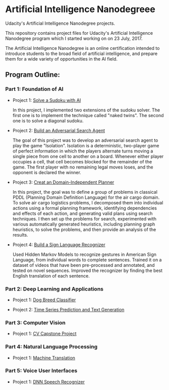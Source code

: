# Artificial Intelligence Nanodegreee
Udacity's Artificial Intelligence Nanodegree projects.

This repository contains project files for Udacity's Artificial Intelligence Nanodegree program which I started working on on 23 July, 2017.

The Artificial Intelligence Nanodegree is an online certification intended to introduce students to the broad field of artificial intelligence, and prepare them for a wide variety of opportunities in the AI field.


## Program Outline:

### Part 1: Foundation of AI 

- Project 1: [Solve a Sudoku with AI](https://github.com/wzding/Artificial_Intelligence_Nanodegree/tree/master/Sudoku)

  In this project, I implemented two extensions of the sudoku solver. The first one is to implement the technique called "naked twins". The second one is to solve a diagonal sudoku.

- Project 2: [Build an Adversarial Search Agent](https://github.com/wzding/Artificial_Intelligence_Nanodegree/tree/master/AIND-Isolation)

  The goal of this project was to develop an adversarial search agent to play the game "Isolation". Isolation is a deterministic, two-player game of perfect information in which the players alternate turns moving a single piece from one cell to another on a board. Whenever either player occupies a cell, that cell becomes blocked for the remainder of the game. The first player with no remaining legal moves loses, and the opponent is declared the winner.

- Project 3: [Creat an Domain-Independent Planner](https://github.com/wzding/Artificial_Intelligence_Nanodegree/tree/master/AIND-Planning)

  In this project, the goal was to define a group of problems in classical PDDL (Planning Domain Definition Language) for the air cargo domain. To solve air cargo logistics problems, I decomposed them into individual actions using a formal planning framework, identifying dependencies and effects of each action, and generating valid plans using search techniques. I then set up the problems for search, experimented with various automatically generated heuristics, including planning graph heuristics, to solve the problems, and then provide an analysis of the results.
  
- Project 4: [Build a Sign Language Recognizer](https://github.com/wzding/Artificial_Intelligence_Nanodegree/tree/master/AIND-Recognizer)

  Used Hidden Markov Models to recognize gestures in American Sign Language, from individual words to complete sentences. Trained it on a dataset of videos that have been pre-processed and annotated, and tested on novel sequences. Improved the recognizer by finding the best English translation of each sentence.

### Part 2: Deep Learning and Applications

- Project 1: [Dog Breed Classifier](https://github.com/wzding/Machine_Learning_Nanodegree/tree/master/dog-project)

- Project 2: [Time Series Prediction and Text Generation](https://github.com/wzding/Artificial_Intelligence_Nanodegree/tree/master/aind2-rnn)

### Part 3: Computer Vision

- Project 1: [CV Capstone Project]()

### Part 4: Natural Language Processing

- Project 1: [Machine Translation]()

### Part 5: Voice User Interfaces

- Project 1: [DNN Speech Recognizer]()
